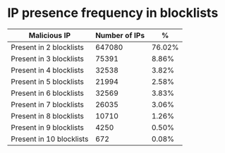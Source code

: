 # IP presence frequency in blocklists
| Malicious IP | Number of IPs | % |
|----|----|----|
| Present in 2 blocklists | 647080 | 76.02% |
| Present in 3 blocklists | 75391 | 8.86% |
| Present in 4 blocklists | 32538 | 3.82% |
| Present in 5 blocklists | 21994 | 2.58% |
| Present in 6 blocklists | 32569 | 3.83% |
| Present in 7 blocklists | 26035 | 3.06% |
| Present in 8 blocklists | 10710 | 1.26% |
| Present in 9 blocklists | 4250 | 0.50% |
| Present in 10 blocklists | 672 | 0.08% |
